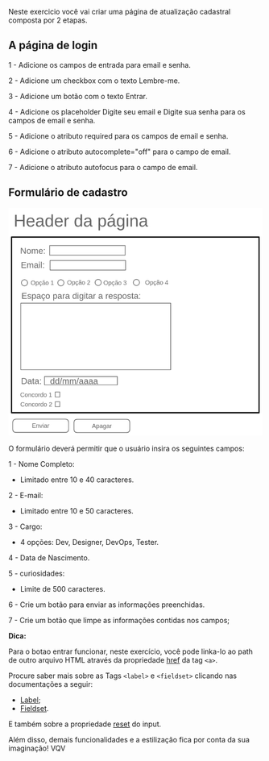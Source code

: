 Neste exercicio você vai criar uma página de atualização cadastral composta por 2 etapas.

## A página de login

1 - Adicione os campos de entrada para email e senha.

2 - Adicione um checkbox com o texto Lembre-me.

3 - Adicione um botão com o texto Entrar.

4 - Adicione os placeholder Digite seu email e Digite sua senha para os campos de email e senha.

5 - Adicione o atributo required para os campos de email e senha.

6 - Adicione o atributo autocomplete="off" para o campo de email.

7 - Adicione o atributo autofocus para o campo de email.

## Formulário de cadastro

<img src="../img/exercicioForms.png" alt="Exemplo de Forms">

O formulário deverá permitir que o usuário insira os seguintes campos:

1 - Nome Completo:
* Limitado entre 10 e 40 caracteres.

2 - E-mail:
* Limitado entre 10 e 50 caracteres.

3 - Cargo:
* 4 opções: Dev, Designer, DevOps, Tester.

4 - Data de Nascimento.

5 - curiosidades:
* Limite de 500 caracteres.

6 - Crie um botão para enviar as informações preenchidas.

7 - Crie um botão que limpe as informações contidas nos campos;

**Dica:**

Para o botao entrar funcionar, neste exercício, você pode linka-lo ao path de outro arquivo HTML através da propriedade [href](https://www.w3schools.com/tags/att_a_href.asp) da tag ```<a>```.

Procure saber mais sobre as Tags ```<label>``` e ```<fieldset>``` clicando nas documentações a seguir:
* [Label](https://developer.mozilla.org/pt-BR/docs/Web/HTML/Element/label);
* [Fieldset](https://developer.mozilla.org/pt-BR/docs/Web/HTML/Element/fieldset).

E também sobre a propriedade [reset](https://www.w3schools.com/tags/att_input_type_reset.asp) do input.

Além disso, demais funcionalidades e a estilização fica por conta da sua imaginação! VQV
